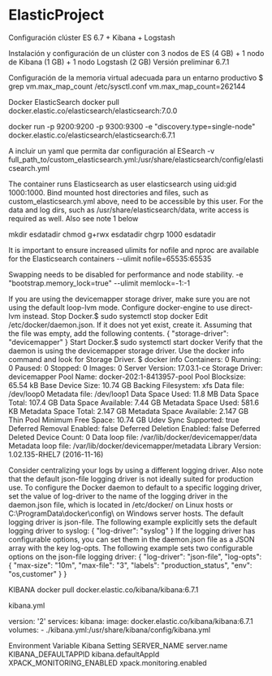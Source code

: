 # ElasticProject
Configuración clúster ES 6.7 +  Kibana + Logstash

Instalación y configuración de un clúster con 3 nodos de ES (4 GB) + 1 nodo de Kibana (1 GB) + 1 nodo Logstash (2 GB)
Versión preliminar 6.7.1

Configuración de la memoria virtual adecuada para un entarno productivo
$ grep vm.max_map_count /etc/sysctl.conf
vm.max_map_count=262144

Docker ElasticSearch
docker pull docker.elastic.co/elasticsearch/elasticsearch:7.0.0


docker run -p 9200:9200 -p 9300:9300 -e "discovery.type=single-node" docker.elastic.co/elasticsearch/elasticsearch:6.7.1

A incluir un yaml que permita dar configuración al ESearch
-v full_path_to/custom_elasticsearch.yml:/usr/share/elasticsearch/config/elasticsearch.yml

The container runs Elasticsearch as user elasticsearch using uid:gid 1000:1000. Bind mounted host directories and files, such as custom_elasticsearch.yml above, need to be accessible by this user. For the data and log dirs, such as /usr/share/elasticsearch/data, write access is required as well. Also see note 1 below

mkdir esdatadir
chmod g+rwx esdatadir
chgrp 1000 esdatadir

It is important to ensure increased ulimits for nofile and nproc are available for the Elasticsearch containers
--ulimit nofile=65535:65535

Swapping needs to be disabled for performance and node stability.
-e "bootstrap.memory_lock=true" --ulimit memlock=-1:-1

If you are using the devicemapper storage driver, make sure you are not using the default loop-lvm mode. Configure docker-engine to use direct-lvm instead.
Stop Docker.$ sudo systemctl stop docker
Edit /etc/docker/daemon.json. If it does not yet exist, create it. Assuming that the file was empty, add the following contents.
{
  "storage-driver": "devicemapper"
}
Start Docker.$ sudo systemctl start docker
Verify that the daemon is using the devicemapper storage driver. Use the docker info command and look for Storage Driver.
$ docker info
  Containers: 0
    Running: 0
    Paused: 0
    Stopped: 0
  Images: 0
  Server Version: 17.03.1-ce
  Storage Driver: devicemapper
  Pool Name: docker-202:1-8413957-pool
  Pool Blocksize: 65.54 kB
  Base Device Size: 10.74 GB
  Backing Filesystem: xfs
  Data file: /dev/loop0
  Metadata file: /dev/loop1
  Data Space Used: 11.8 MB
  Data Space Total: 107.4 GB
  Data Space Available: 7.44 GB
  Metadata Space Used: 581.6 KB
  Metadata Space Total: 2.147 GB
  Metadata Space Available: 2.147 GB
  Thin Pool Minimum Free Space: 10.74 GB
  Udev Sync Supported: true
  Deferred Removal Enabled: false
  Deferred Deletion Enabled: false
  Deferred Deleted Device Count: 0
  Data loop file: /var/lib/docker/devicemapper/data
  Metadata loop file: /var/lib/docker/devicemapper/metadata
  Library Version: 1.02.135-RHEL7 (2016-11-16)
<output truncated>


Consider centralizing your logs by using a different logging driver. Also note that the default json-file logging driver is not ideally suited for production use.
To configure the Docker daemon to default to a specific logging driver, set the value of log-driver to the name of the logging driver in the daemon.json file, which is located in /etc/docker/ on Linux hosts or C:\ProgramData\docker\config\ on Windows server hosts. The default logging driver is json-file. The following example explicitly sets the default logging driver to syslog:
{
  "log-driver": "syslog"
}
If the logging driver has configurable options, you can set them in the daemon.json file as a JSON array with the key log-opts. The following example sets two configurable options on the json-file logging driver:
{
  "log-driver": "json-file",
  "log-opts": {
    "max-size": "10m",
    "max-file": "3",
    "labels": "production_status",
    "env": "os,customer"
  }
}





KIBANA
docker pull docker.elastic.co/kibana/kibana:6.7.1

kibana.yml

version: '2'
services:
  kibana:
    image: docker.elastic.co/kibana/kibana:6.7.1
    volumes:
      - ./kibana.yml:/usr/share/kibana/config/kibana.yml

Environment Variable      Kibana Setting
SERVER_NAME               server.name
KIBANA_DEFAULTAPPID       kibana.defaultAppId
XPACK_MONITORING_ENABLED  xpack.monitoring.enabled


